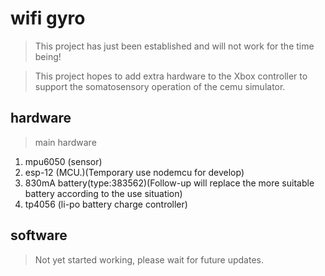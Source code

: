 # wifi gyro

> This project has just been established and will not work for the time being!

> This project hopes to add extra hardware to the Xbox controller to support the somatosensory operation of the cemu simulator.

## hardware
> main hardware  

1. mpu6050 (sensor)
2. esp-12 (MCU.)(Temporary use nodemcu for develop)
3. 830mA battery(type:383562)(Follow-up will replace the more suitable battery according to the use situation)
4. tp4056 (li-po battery charge controller)


## software
> Not yet started working, please wait for future updates.

